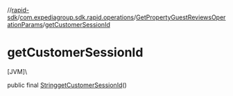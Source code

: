 //[rapid-sdk](../../../index.md)/[com.expediagroup.sdk.rapid.operations](../index.md)/[GetPropertyGuestReviewsOperationParams](index.md)/[getCustomerSessionId](get-customer-session-id.md)

# getCustomerSessionId

[JVM]\

public final [String](https://docs.oracle.com/javase/8/docs/api/java/lang/String.html)[getCustomerSessionId](get-customer-session-id.md)()
